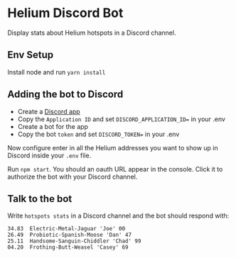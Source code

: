 # Helium Discord Bot

Display stats about Helium hotspots in a Discord channel.

## Env Setup
Install node and run `yarn install`

## Adding the bot to Discord
- Create a [Discord app](https://discord.com/developers/applications)
- Copy the `Application ID` and set `DISCORD_APPLICATION_ID=` in your .env
- Create a bot for the app
- Copy the bot `token` and set `DISCORD_TOKEN=` in your .env

Now configure enter in all the Helium addresses you want to show up in Discord inside your `.env` file.

Run `npm start`. You should an oauth URL appear in the console. Click it to authorize the bot with your Discord channel.


## Talk to the bot

Write `hotspots stats` in a Discord channel and the bot should respond with:

```
34.83  Electric-Metal-Jaguar 'Joe' 00
26.49  Probiotic-Spanish-Moose 'Dan' 47
25.11  Handsome-Sanguin-Chiddler 'Chad' 99
04.20  Frothing-Butt-Weasel 'Casey' 69
```
